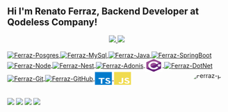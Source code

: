 ## Hi I'm Renato Ferraz, Backend Developer at Qodeless Company!
<div align="center">
  <a href="https://github.com/renatoFerraz-git">
  <img height="130em" src="https://github-readme-stats.vercel.app/api?username=renatoFerraz-git&show_icons=true&theme=dark&include_all_commits=true&count_private=true"/>
  <img height="130em" src="https://github-readme-stats.vercel.app/api/top-langs/?username=renatoFerraz-git&layout=compact&langs_count=7&theme=dark"/>
</div>
<div style="display: inline_block"><br>
  
  <!--  <img align="center" alt="Ferraz-Docker" height="30" width="40" src="https://cdn.jsdelivr.net/gh/devicons/devicon/icons/docker/docker-original.svg">  -->
  <img align="center" alt="Ferraz-Posgres" height="30" width="40" src="https://cdn.jsdelivr.net/gh/devicons/devicon/icons/postgresql/postgresql-original.svg">
  <!--  <img align="center" alt="Ferraz-Mongo" height="30" width="40" src="https://cdn.jsdelivr.net/gh/devicons/devicon/icons/mongodb/mongodb-original.svg">  -->
   <img align="center" alt="Ferraz-MySql" height="30" width="40" src="https://cdn.jsdelivr.net/gh/devicons/devicon/icons/mysql/mysql-original.svg">
  

          
            
  <img align="center" alt="Ferraz-Java" height="30" width="40" src="https://cdn.jsdelivr.net/gh/devicons/devicon/icons/java/java-original.svg">           
  <img align="center" alt="Ferraz-SpringBoot" height="30" width="40" src="https://cdn.jsdelivr.net/gh/devicons/devicon/icons/spring/spring-original.svg"> 
       
  <img align="center" alt="Ferraz-Node" height="30" width="40" src="https://cdn.jsdelivr.net/gh/devicons/devicon/icons/nodejs/nodejs-original.svg">
  <img align="center" alt="Ferraz-Nest" height="30" width="40" src="https://cdn.jsdelivr.net/gh/devicons/devicon/icons/nestjs/nestjs-plain.svg">
  <img align="center" alt="Ferraz-Adonis" height="30" width="40" src="https://cdn.jsdelivr.net/gh/devicons/devicon/icons/adonisjs/adonisjs-original.svg">
  
  <img align="center" alt="Ferraz-Csharp" height="30" width="40" src="https://raw.githubusercontent.com/devicons/devicon/master/icons/csharp/csharp-original.svg">
  <img align="center" alt="Ferraz-DotNet" height="30" width="40" src="https://cdn.jsdelivr.net/gh/devicons/devicon/icons/dotnetcore/dotnetcore-original.svg">
  
  <img align="center" alt="Ferraz-Git" height="30" width="40" src="https://cdn.jsdelivr.net/gh/devicons/devicon/icons/git/git-plain.svg">
  <img align="center" alt="Ferraz-GitHub" height="30" width="40" src="https://cdn.jsdelivr.net/gh/devicons/devicon/icons/github/github-original-wordmark.svg">
  
  <img align="center" alt="Ferraz-Ts" height="30" width="40" src="https://raw.githubusercontent.com/devicons/devicon/master/icons/typescript/typescript-plain.svg">
  <img align="center" alt="Ferraz-Js" height="30" width="40" src="https://raw.githubusercontent.com/devicons/devicon/master/icons/javascript/javascript-plain.svg">
  <img align="right" alt="Ferraz-pic" height="170" style="border-radius:50px;" src="https://external-content.duckduckgo.com/iu/?u=http%3A%2F%2Ffc01.deviantart.net%2Ffs71%2Fi%2F2011%2F022%2F6%2F5%2Ffreddie_mercury_by_adamp408-d2glhsz.jpg&f=1&nofb=1">
</div>
  
  ##
  
 
<div> 
  <a href="https://api.whatsapp.com/send?phone=5534998046831" target="_blank"><img src="https://img.shields.io/badge/WhatsApp-25D366?style=for-the-badge&logo=whatsapp&logoColor=white"></a>
  </a>
  
</a>
</a> 
  <a href = "mailto:renato.qodeless@outlook.com"><img src="https://img.shields.io/badge/-Outlook-%23333?style=for-the-badge&logo=gmail&logoColor=white" target="_blank"></a>
  <a href="https://www.linkedin.com/in/renatoferraz-dev/" target="_blank"><img src="https://img.shields.io/badge/-LinkedIn-%230077B5?style=for-the-badge&logo=linkedin&logoColor=white" target="_blank"></a> 
    <a href="https://cursos.alura.com.br/user/renatoferraz" target="_blank"><img height="30em" src="https://external-content.duckduckgo.com/iu/?u=https%3A%2F%2F1.bp.blogspot.com%2F-5sQ7hBOyDE0%2FWs8EmhAZFrI%2FAAAAAAAAABE%2F3DetGsAQzZg3iHdY73k0N52iCH43ulYagCLcBGAs%2Fs320%2FLogo_Alura.png&f=1&nofb=1" target="_blank"></a> 
 

 
</div>

